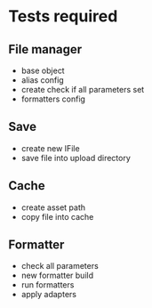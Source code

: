 # Tests required

## File manager

- base object
- alias config
- create check if all parameters set
- formatters config


## Save

- create new IFile
- save file into upload directory


## Cache

- create asset path
- copy file into cache


## Formatter

- check all parameters
- new formatter build
- run formatters
- apply adapters
